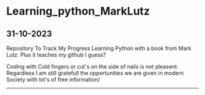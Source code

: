 # Learning_python_MarkLutz

31-10-2023
---------------------------
Repository To Track My Progress Learning Python with a book from Mark Lutz.
Plus it teaches my github I guess?



Coding with Cold fingers or cut's on the side of nails is not pleasent.
Regardless I am still gratefull the oppertunities we are given in modern Society with lot's of free information/



--------------------------------------------------------------------------------



